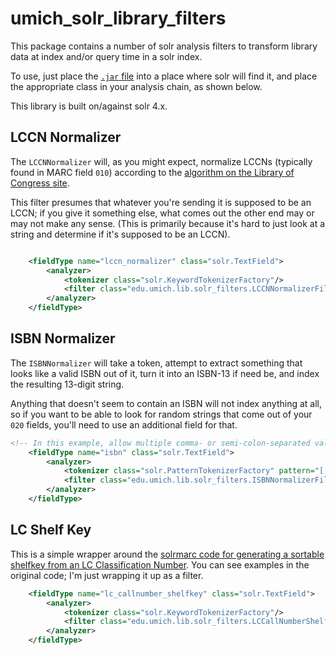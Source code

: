 # umich_solr_library_filters

This package contains a number of solr analysis filters to transform library
data at index and/or query time in a solr index.

To use, just place the [`.jar` file](https://github.com/billdueber/umich_solr_library_filters/tree/master/dist/umich_solr_library_filters_jar)
into a place where solr will find it, and
place the appropriate class in your analysis chain, as shown below.

This library is built on/against solr 4.x.

## LCCN Normalizer

The `LCCNNormalizer` will, as you might expect, normalize LCCNs (typically
found in MARC field `010`) according to the
[algorithm on the Library of Congress site](http://www.loc.gov/marc/lccn-namespace.html#syntax).

This filter presumes that whatever you're sending it is supposed to be an LCCN;
if you give it something else, what comes out the other end may or may not make
any sense. (This is primarily because it's hard to just look at a string and
determine if it's supposed to be an LCCN).

```xml

	<fieldType name="lccn_normalizer" class="solr.TextField">
		<analyzer>
			<tokenizer class="solr.KeywordTokenizerFactory"/>
			<filter class="edu.umich.lib.solr_filters.LCCNNormalizerFilterFactory"/>
		</analyzer>
	</fieldType>
```

## ISBN Normalizer

The `ISBNNormalizer` will take a token, attempt to extract something that
looks like a valid ISBN out of it, turn it into an ISBN-13 if need be, and
index the resulting 13-digit string.

Anything that doesn't seem to contain an ISBN will not index anything at all,
so if you want to be able to look for random strings that come out of your
`020` fields, you'll need to use an additional field for that.

```xml
<!-- In this example, allow multiple comma- or semi-colon-separated values -->
	<fieldType name="isbn" class="solr.TextField">
		<analyzer>
	        <tokenizer class="solr.PatternTokenizerFactory" pattern="[;,]\s*" />
			<filter class="edu.umich.lib.solr_filters.ISBNNormalizerFilterFactory"/>
		</analyzer>
	</fieldType>

```

## LC Shelf Key

This is a simple wrapper around the [solrmarc code for generating a sortable
shelfkey from an LC Classification Number](https://code.google.com/p/solrmarc/source/browse/trunk/lib/solrmarc/src/org/solrmarc/callnum/LCCallNumber.java).
You can see examples in the original code; I'm just wrapping it up as a filter.

```xml
	<fieldType name="lc_callnumber_shelfkey" class="solr.TextField">
		<analyzer>
			<tokenizer class="solr.KeywordTokenizerFactory"/>
			<filter class="edu.umich.lib.solr_filters.LCCallNumberShelfKeyFilterFactory"/>
		</analyzer>
	</fieldType>

```

